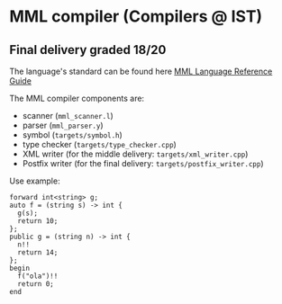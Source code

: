 # MML compiler (Compilers @ IST)
## Final delivery graded 18/20

The language's standard can be found here [MML Language Reference Guide](https://web.tecnico.ulisboa.pt/~david.matos/w/pt/index.php/Compiladores/Projecto_de_Compiladores/Projecto_2022-2023/Manual_de_Refer%C3%AAncia_da_Linguagem_MML)

The MML compiler components are:
* scanner (`mml_scanner.l`)
* parser (`mml_parser.y`)
* symbol (`targets/symbol.h`)
* type checker (`targets/type_checker.cpp`)
* XML writer (for the middle delivery: `targets/xml_writer.cpp`)
* Postfix writer (for the final delivery: `targets/postfix_writer.cpp`)

Use example:
```
forward int<string> g;
auto f = (string s) -> int {
  g(s);
  return 10;
};
public g = (string n) -> int {
  n!!
  return 14;
};
begin
  f("ola")!!
  return 0;
end
```
